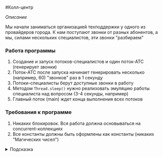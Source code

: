 #Колл-центр

*Описание*

Мы начали заниматься организацией техподдержки у одного из провайдеров города. К нам поступают звонки от разных
абонентов, а мы, силами нескольких специалистов, эти звонки "разбираем"

### Работа программы

1. Создание и запуск потоков-специалистов и один поток-АТС (генерирует звонки)
2. Поток-АТС после запуска начинает генерировать несколько (например, 60) "звонков" раз в 1 секунду
3. Потоки-специалисты берут доступные звонки в работу
4. Методом `Thread.sleep()` нужно реализовать эмуляцию работы специалиста над вопросом (3-4 секунды, например)
5. Главный поток (main) ждет конца выполнения всех потоков

### Требования к программе

1. Никаких блокировок. Вся работа должна основываться на concurrent-коллекциях
2. Все константы должны быть оформлены как константы (никаких "Магических чисел")

<details>
  <summary>Подсказка</summary>

Кажется, стоит реализовать хранение звонков, ожидающих ответа, в Queue-коллекцию
</details>



